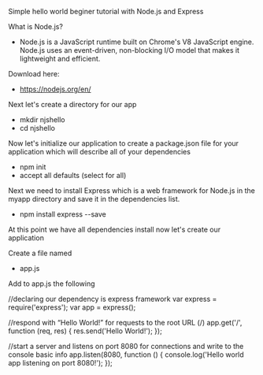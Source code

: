 Simple hello world beginer tutorial with Node.js and Express

What is Node.js?
- Node.js is a JavaScript runtime built on Chrome's V8 JavaScript engine. Node.js uses an event-driven, non-blocking I/O model that makes it lightweight and efficient. 

Download here:
- https://nodejs.org/en/

Next let's create a directory for our app
- mkdir njshello
- cd njshello

Now let's initialize our application to create a package.json file for your application which will describe all of your dependencies
- npm init
- accept all defaults (select <Enter> for all)

Next we need to install Express which is a web framework for Node.js in the myapp directory and save it in the dependencies list.
- npm install express --save

At this point we have all dependencies install now let's create our application

Create a file named
- app.js

Add to app.js the following

//declaring our dependency is express framework
var express = require('express');
var app = express();

//respond with “Hello World!” for requests to the root URL (/)
app.get('/', function (req, res) {
  res.send('Hello World!');
});

//start a server and listens on port 8080 for connections and write to the console basic info
app.listen(8080, function () {
  console.log('Hello world app listening on port 8080!');
});









